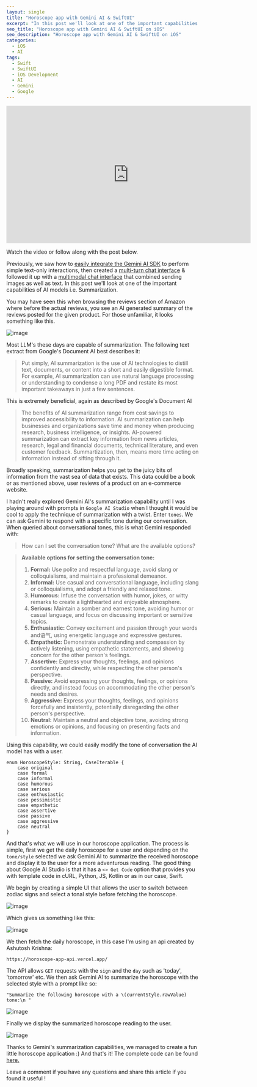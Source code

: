 ```yaml
---
layout: single
title: "Horoscope app with Gemini AI & SwiftUI"
excerpt: "In this post we'll look at one of the important capabilities of AI models i.e. Summarization. You may have seen this when browsing the reviews section of Amazon where before the actual reviews, you see an AI generated summary of the reviews posted for the given product."
seo_title: "Horoscope app with Gemini AI & SwiftUI on iOS"
seo_description: "Horoscope app with Gemini AI & SwiftUI on iOS"
categories:
  - iOS
  - AI
tags:
  - Swift
  - SwiftUI
  - iOS Development
  - AI
  - Gemini
  - Google
---
```

<!--![image](/assets/images/post13/horoscope-thumbnail.png)-->

<iframe width="640" height="360" src="https://www.youtube-nocookie.com/embed/bxiP1J4-V8w?controls=0" frameborder="0" allowfullscreen></iframe>

Watch the video or follow along with the post below.

<!--[<img src="https://img.youtube.com/vi/bxiP1J4-V8w/hqdefault.jpg" width="600" height="350"
/>](https://www.youtube.com/embed/bxiP1J4-V8w)-->

Previously, we saw how to [easily integrate the Gemini AI SDK](https://www.anupdsouza.com/ios/ai/getting-started-with-gemini/) to perform simple text-only interactions, then created a [multi-turn chat interface](https://www.anupdsouza.com/ios/ai/chat-with-gemini/) & followed it up with a [multimodal chat interface](https://www.anupdsouza.com/ios/ai/multimodal-chat-with-gemini/) that combined sending images as well as text. In this post we'll look at one of the important capabilities of AI models i.e. Summarization.

You may have seen this when browsing the reviews section of Amazon where before the actual reviews, you see an AI generated summary of the reviews posted for the given product. For those unfamiliar, it looks something like this.

![image](/assets/images/post13/amazon-reviews.png)

Most LLM's these days are capable of summarization. The following text extract from Google's Document AI best describes it:
> Put simply, AI summarization is the use of AI technologies to distill text, documents, or content into a short and easily digestible format. For example, AI summarization can use natural language processing or understanding to condense a long PDF and restate its most important takeaways in just a few sentences.

This is extremely beneficial, again as described by Google's Document AI

> The benefits of AI summarization range from cost savings to improved accessibility to information. AI summarization can help businesses and organizations save time and money when producing research, business intelligence, or insights. AI-powered summarization can extract key information from news articles, research, legal and financial documents, technical literature, and even customer feedback. Summartization, then, means more time acting on information instead of sifting through it.

Broadly speaking, summarization helps you get to the juicy bits of information from the vast sea of data that exists. This data could be a book or as mentioned above, user reviews of a product on an e-commerce website.

I hadn't really explored Gemini AI's summarization capability until I was playing around with prompts in `Google AI Studio` when I thought it would be cool to apply the technique of summarization with a twist. Enter `tones`. We can ask Gemini to respond with a specific tone during our conversation. When queried about conversational tones, this is what Gemini responded with:

> How can I set the conversation tone? What are the available options?

> **Available options for setting the conversation tone:**
>1. **Formal:** Use polite and respectful language, avoid slang or colloquialisms, and maintain a professional demeanor.
>2. **Informal:** Use casual and conversational language, including slang or colloquialisms, and adopt a friendly and relaxed tone.
>3. **Humorous:** Infuse the conversation with humor, jokes, or witty remarks to create a lighthearted and enjoyable atmosphere.
>4. **Serious:** Maintain a somber and earnest tone, avoiding humor or casual language, and focus on discussing important or sensitive topics.
>5. **Enthusiastic:** Convey excitement and passion through your words and语气, using energetic language and expressive gestures.
>6. **Empathetic:** Demonstrate understanding and compassion by actively listening, using empathetic statements, and showing concern for the other person's feelings.
>7. **Assertive:** Express your thoughts, feelings, and opinions confidently and directly, while respecting the other person's perspective.
>8. **Passive:** Avoid expressing your thoughts, feelings, or opinions directly, and instead focus on accommodating the other person's needs and desires.
>9. **Aggressive:** Express your thoughts, feelings, and opinions forcefully and insistently, potentially disregarding the other person's perspective.
>10. **Neutral:** Maintain a neutral and objective tone, avoiding strong emotions or opinions, and focusing on presenting facts and information.

Using this capability, we could easily modify the tone of conversation the AI model has with a user.

```
enum HoroscopeStyle: String, CaseIterable {
    case original
    case formal
    case informal
    case humorous
    case serious
    case enthusiastic
    case pessimistic
    case empathetic
    case assertive
    case passive
    case aggressive
    case neutral
}
```

And that's what we will use in our horoscope application. The process is simple, first we get the daily horoscope for a user and depending on the `tone/style` selected we ask Gemini AI to summarize the received horoscope and display it to the user for a more adventurous reading. The good thing about Google AI Studio is that it has a `<> Get Code` option that provides you with template code in  cURL, Python, JS, Kotlin or as in our case, Swift.

We begin by creating a simple UI that allows the user to switch between zodiac signs and select a tonal style before fetching the horoscope.

![image](/assets/images/post13/horoscope-ui.png)

Which gives us something like this:

![image](/assets/images/post13/aries-original.png)

We then fetch the daily horoscope, in this case I'm using an api created by Ashutosh Krishna:
```
https://horoscope-app-api.vercel.app/
``` 
The API allows `GET` requests with the `sign` and the `day` such as 'today', 'tomorrow' etc. We then ask Gemini AI to summarize the horoscope with the selected style with a prompt like so:

`"Summarize the following horoscope with a \(currentStyle.rawValue) tone:\n "`

![image](/assets/images/post13/horoscope-data-request.png)

Finally we display the summarized horoscope reading to the user. 

![image](/assets/images/post13/aries-ai-reading.png)

Thanks to Gemini's summarization capabilities, we managed to create a fun little horoscope application :)
And that's it! The complete code can be found [here.](https://github.com/anupdsouza/ios-gemini-ai-horoscope)


Leave a comment if you have any questions and share this article if you found it useful  !
